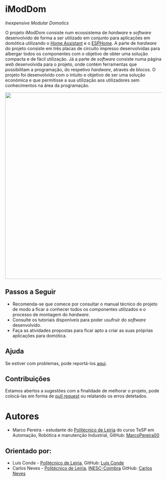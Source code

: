 # iModDom
*Inexpensive Modular Domotics*

O projeto iModDom consiste num ecossistema de *hardware* e *software* desenvolvido de forma a ser utilizado em conjunto para aplicações em domótica utilizando o [Home Assistant](https://www.home-assistant.io/ "Home Assistant") e o [ESPHome](https://esphome.io/ "ESPHome").
A parte de *hardware* do projeto consiste em três placas de circuito impresso desenvolvidas para albergar todos os componentes com o objetivo de obter uma solução compacta e de fácil utilização. Já a parte de *software* consiste numa página *web* desenvolvida para o projeto, onde contém ferramentas que possibilitam a programação, do respetivo *hardware*, através de blocos.
O projeto foi desenvolvido com o intuito e objetivo de ser uma solução económica e que permitisse a sua utilização aos utilizadores sem conhecimentos na área da programação.

<p align="center">
<img src="https://user-images.githubusercontent.com/75946345/122389309-b7ac4180-cf68-11eb-80ee-2fac63e228c4.jpg" width="600" >
</p>

## Passos a Seguir
- Recomenda-se que comece por consultar o manual técnico do projeto de modo a ficar a conhecer todos os componentes utilizados e o processo de montagem do *hardware*.
- Consulte os tutoriais disponíveis para poder usufruir do *software* desenvolvido.
- Faça as atividades propostas para ficar apto a criar as suas próprias aplicações para domótica.

## Ajuda
Se estiver com problemas, pode reportá-los [aqui](https://github.com/ipleiria-robotics/iModDom/issues "aqui").

## Contribuições 
Estamos abertos a sugestões com a finalidade de melhorar o projeto, pode colocá-las em forma de [pull request](https://github.com/ipleiria-robotics/iModDom/pulls "pull request") ou relatando os erros detetados.

# Autores
 - Marco Pereira - estudante do [Politécnico de Leiria](https://www.ipleiria.pt) do curso TeSP em Automação, Robótica e manutenção Industrial, GitHub: [MarcoPereira00](https://github.com/MarcoPereira00)

## Orientado por:
- Luís Conde - [Politécnico de Leiria](https://www.ipleiria.pt), GitHub:  [Luís Conde](https://github.com/conde-ISR-UC-PT)
- Carlos Neves - [Politécnico de Leiria](https://www.ipleiria.pt), [INESC-Coimbra](http://inescc.estg.ipleiria.pt/) GitHub:  [Carlos Neves](https://github.com/carlos-neves)

